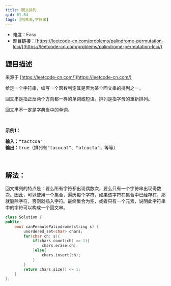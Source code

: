 ```yaml
---
title: 回文排列
qid: 01.04
tags: [哈希表,字符串]
---
```



- 难度：Easy
- 题目链接：[https://leetcode-cn.com/problems/palindrome-permutation-lcci/](https://leetcode-cn.com/problems/palindrome-permutation-lcci/)


## 题目描述

来源于 [https://leetcode-cn.com/](https://leetcode-cn.com/)

<p>给定一个字符串，编写一个函数判定其是否为某个回文串的排列之一。</p>

<p>回文串是指正反两个方向都一样的单词或短语。排列是指字母的重新排列。</p>

<p>回文串不一定是字典当中的单词。</p>

<p>&nbsp;</p>

<p><strong>示例1：</strong></p>

<pre><strong>输入：&quot;</strong>tactcoa&quot;
<strong>输出：</strong>true（排列有&quot;tacocat&quot;、&quot;atcocta&quot;，等等）
</pre>

<p>&nbsp;</p>


## 解法：

回文排列的特点是：要么所有字符都出现偶数次，要么只有一个字符串出现奇数次。因此，可以使用一个集合，遍历每个字符，如果该字符在集合中已经存在，那就删除字符，否则就插入字符。最终集合为空，或者只有一个元素，说明此字符串中的字符可以构成一个回文串。

```c++
class Solution {
public:
    bool canPermutePalindrome(string s) {
        unordered_set<char> chars;
        for(char ch: s){
            if(chars.count(ch) == 1){
                chars.erase(ch);
            }else{
                chars.insert(ch);
            }
        }
        return chars.size() <= 1;
    }
};
```